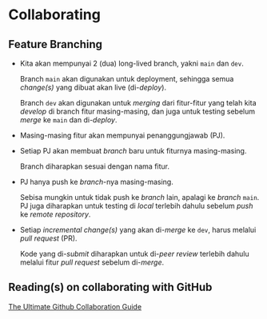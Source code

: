 # Collaborating

## Feature Branching

- Kita akan mempunyai 2 (dua) long-lived branch, yakni `main` dan `dev`.

    Branch `main` akan digunakan untuk deployment, sehingga semua *change(s)* yang dibuat akan live (di-*deploy*).

    Branch `dev` akan digunakan untuk *merging* dari fitur-fitur yang telah kita *develop* di branch fitur masing-masing, dan juga untuk testing sebelum *merge* ke `main` dan di-*deploy*.

- Masing-masing fitur akan mempunyai penanggungjawab (PJ).

- Setiap PJ akan membuat *branch* baru untuk fiturnya masing-masing.

    Branch diharapkan sesuai dengan nama fitur.

- PJ hanya push ke *branch*-nya masing-masing.

    Sebisa mungkin untuk tidak push ke *branch* lain, apalagi ke *branch* `main`. PJ juga diharapkan untuk testing di *local* terlebih dahulu sebelum *push* ke *remote repository*.

- Setiap *incremental change(s)* yang akan di-*merge* ke `dev`, harus melalui *pull request* (PR).

    Kode yang di-*submit* diharapkan untuk di-*peer review* terlebih dahulu melalui fitur *pull request* sebelum di-*merge*.

## Reading(s) on collaborating with GitHub

[The Ultimate Github Collaboration Guide](https://medium.com/@jonathanmines/the-ultimate-github-collaboration-guide-df816e98fb67)
